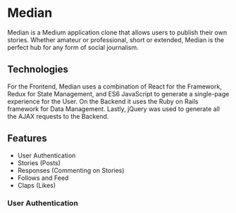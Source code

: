 # Median

Median is a Medium application clone that allows users to publish their own stories. Whether amateur or professional, short or extended, Median is the perfect hub for any form of social journalism.

## Technologies

For the Frontend, Median uses a combination of React for the Framework, Redux for State Management, and ES6 JavaScript to generate a single-page experience for the User. On the Backend it uses the Ruby on Rails framework for Data Management. Lastly, jQuery was used to generate all the AJAX requests to the Backend.

## Features

* User Authentication
* Stories (Posts)
* Responses (Commenting on Stories)
* Follows and Feed
* Claps (Likes)

### User Authentication

